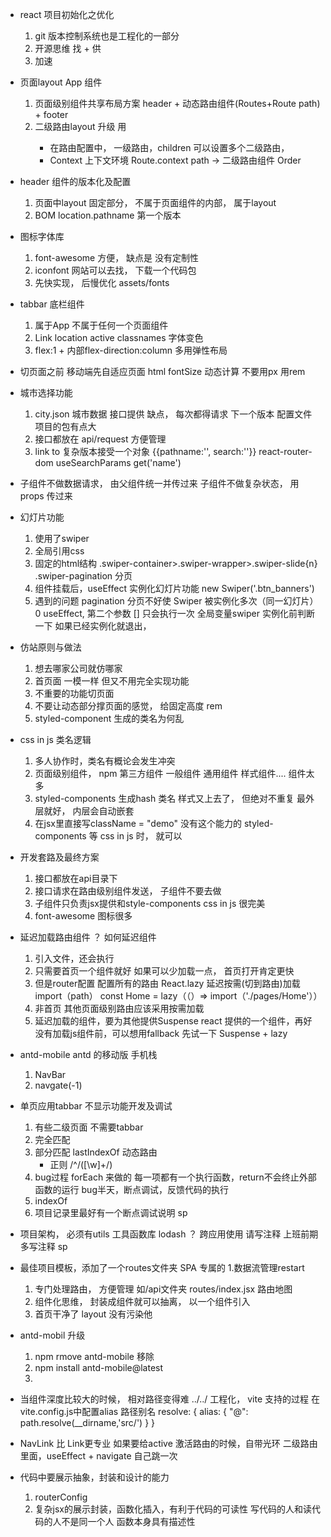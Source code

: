- react 项目初始化之优化
    1. git 版本控制系统也是工程化的一部分
    2. 开源思维 找 + 供
    3. 加速

- 页面layout 
    App 组件
    1. 页面级别组件共享布局方案
        header + 动态路由组件(Routes+Route path) + footer 
    2. 二级路由layout 升级 用<Outlet/>
        - 在路由配置中， 一级路由，children
            可以设置多个二级路由，
        - Context 上下文环境
            Route.context
            path -> 二级路由组件  Order

- header  组件的版本化及配置
    1. 页面中layout 固定部分， 不属于页面组件的内部， 属于layout 
    2. BOM  location.pathname 第一个版本

- 图标字体库
    1. font-awesome
    方便， 缺点是 没有定制性
    2. iconfont 网站可以去找， 下载一个代码包 
    3. 先快实现， 后慢优化 
    assets/fonts 

- tabbar 底栏组件
    1. 属于App 不属于任何一个页面组件
    2. Link location  active 
        classnames   字体变色 
    3. flex:1  + 内部flex-direction:column 
        多用弹性布局 

- 切页面之前 移动端先自适应页面
    html fontSize 动态计算
    不要用px 用rem 

- 城市选择功能
    1. city.json 城市数据   接口提供  缺点， 每次都得请求
        下一个版本 配置文件 项目的包有点大 
    2. 接口都放在 api/request 方便管理 
    3. link  to  复杂版本接受一个对象 {{pathname:'', search:''}}
        react-router-dom  useSearchParams  get('name')

- 子组件不做数据请求， 由父组件统一并传过来
    子组件不做复杂状态， 用props 传过来

- 幻灯片功能
    1. 使用了swiper
    2. 全局引用css
    3. 固定的html结构
        .swiper-container>.swiper-wrapper>.swiper-slide{n}
        .swiper-pagination 分页
    4. 组件挂载后，useEffect
        实例化幻灯片功能 new Swiper('.btn_banners')
    5. 遇到的问题
        pagination 分页不好使
        Swiper 被实例化多次（同一幻灯片）0
        useEffect, 第二个参数 [] 只会执行一次
        全局变量swiper  实例化前判断一下 如果已经实例化就退出，


- 仿站原则与做法
    1. 想去哪家公司就仿哪家
    2. 首页面 一模一样
        但又不用完全实现功能
    3. 不重要的功能切页面 
    4. 不要让动态部分撑页面的感觉，
        给固定高度 rem
    5. styled-component 生成的类名为何乱

- css in js 类名逻辑
    1. 多人协作时，类名有概论会发生冲突
    2. 页面级别组件， npm 第三方组件 一般组件 通用组件 样式组件....  组件太多
    3. styled-components 生成hash 类名
        样式又上去了， 但绝对不重复
        最外层就好， 内层会自动嵌套
    4. 在jsx里直接写className = "demo" 没有这个能力的
        styled-components 等 css in js  时， 就可以

- 开发套路及最终方案
    1. 接口都放在api目录下
    2. 接口请求在路由级别组件发送， 子组件不要去做
    3. 子组件只负责jsx提供和style-components css in js
        很完美
    4. font-awesome 图标很多

- 延迟加载路由组件 ？
    如何延迟组件
    1. 引入文件，还会执行
    2. 只需要首页一个组件就好
        如果可以少加载一点， 首页打开肯定更快
    3. 但是router配置 配置所有的路由
        React.lazy 延迟按需(切到路由)加载 import（path）
        const Home = lazy（（）=> import（'./pages/Home'））
    4. 非首页 其他页面级别路由应该采用按需加载
    5. 延迟加载的组件，要为其他提供Suspense
        react 提供的一个组件，再好没有加载js组件前，可以想用fallback 先试一下
        Suspense + lazy

- antd-mobile
    antd 的移动版 手机栈
    1. NavBar
    2. navgate(-1)

- 单页应用tabbar 不显示功能开发及调试
    1. 有些二级页面 不需要tabbar
    2. 完全匹配
    3. 部分匹配 lastIndexOf 动态路由
        - 正则
            /^\/([\w]+\/)
    4. bug过程 
        forEach 来做的
        每一项都有一个执行函数，return不会终止外部函数的运行
        bug半天，断点调试，反馈代码的执行
    5. indexOf 
    6. 项目记录里最好有一个断点调试说明 sp

- 项目架构， 必须有utils
    工具函数库  lodash ？ 
    跨应用使用
    请写注释
    上班前期多写注释 sp

- 最佳项目模板，添加了一个routes文件夹
    SPA 专属的 1.数据流管理restart
    1. 专门处理路由， 方便管理  如/api文件夹
        routes/index.jsx 路由地图
    2. 组件化思维， 封装成组件就可以抽离，
        以一个组件引入
    3. 首页干净了  layout 没有污染他

- antd-mobil 升级
    1. npm rmove antd-mobile 移除
    2. npm install antd-mobile@latest
    3. 

- 当组件深度比较大的时候，
    相对路径变得难 ../../
    工程化， vite 支持的过程
    在vite.config.js中配置alias 路径别名
    resolve: {
        alias: {
            "@": path.resolve(__dirname,'src/')
        }
    }

- NavLink 比 Link更专业
    如果要给active  激活路由的时候，自带光环
    二级路由里面，useEffect + navigate 自己跳一次

- 代码中要展示抽象，封装和设计的能力
    1. routerConfig 
    2. 复杂jsx的展示封装，函数化插入，有利于代码的可读性
        写代码的人和读代码的人不是同一个人
        函数本身具有描述性


    


